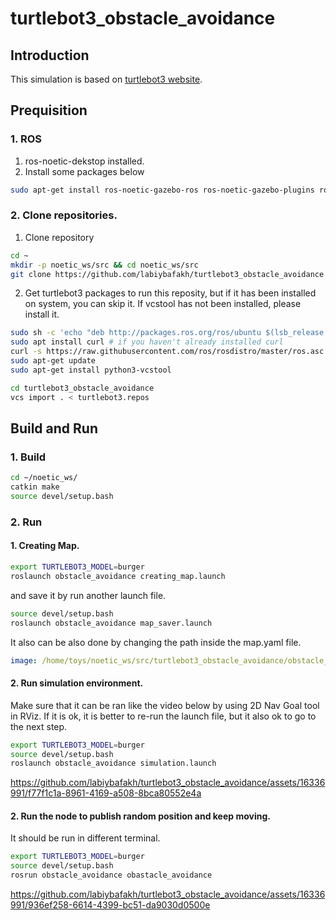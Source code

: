 # turtlebot3_obstacle_avoidance

## Introduction

This simulation is based on [turtlebot3 website](https://emanual.robotis.com/docs/en/platform/turtlebot3/simulation/).

## Prequisition 
### 1. ROS
1. ros-noetic-dekstop installed.
2. Install some packages below
```bash
sudo apt-get install ros-noetic-gazebo-ros ros-noetic-gazebo-plugins ros-noetic-move-base-* ros-noetic-actionlib-* ros-noetic-gazebo-ros-pkgs ros-noetic-gazebo-ros-control ros-noetic-dwa-local-planner ros-noetic-slam-karto
```

### 2. Clone repositories.
1. Clone repository
```bash
cd ~
mkdir -p noetic_ws/src && cd noetic_ws/src
git clone https://github.com/labiybafakh/turtlebot3_obstacle_avoidance
```
2. Get turtlebot3 packages to run this reposity, but if it has been installed on system, you can skip it.
If vcstool has not been installed, please install it.
```bash
sudo sh -c 'echo "deb http://packages.ros.org/ros/ubuntu $(lsb_release -sc) main" > /etc/apt/sources.list.d/ros-latest.list'
sudo apt install curl # if you haven't already installed curl
curl -s https://raw.githubusercontent.com/ros/rosdistro/master/ros.asc | sudo apt-key add -
sudo apt-get update
sudo apt-get install python3-vcstool
```
```bash
cd turtlebot3_obstacle_avoidance
vcs import . < turtlebot3.repos
```

## Build and Run
### 1. Build
```bash
cd ~/noetic_ws/
catkin make
source devel/setup.bash
```
### 2. Run
#### 1. Creating Map.
```bash
export TURTLEBOT3_MODEL=burger
roslaunch obstacle_avoidance creating_map.launch
```
and save it by run another launch file.
```bash
source devel/setup.bash
roslaunch obstacle_avoidance map_saver.launch
```
It also can be also done by changing the path inside the map.yaml file. 
```yaml
image: /home/toys/noetic_ws/src/turtlebot3_obstacle_avoidance/obstacle_avoidance/maps/map.pgm
```

#### 2. Run simulation environment.
Make sure that it can be ran like the video below by using 2D Nav Goal tool in RViz. If it is ok, it is better to re-run the launch file, but it also ok to go to the next step.
```bash
export TURTLEBOT3_MODEL=burger
source devel/setup.bash
roslaunch obstacle_avoidance simulation.launch
```
https://github.com/labiybafakh/turtlebot3_obstacle_avoidance/assets/16336991/f77f1c1a-8961-4169-a508-8bca80552e4a

#### 2. Run the node to publish random position and keep moving.
It should be run in different terminal.
```bash
export TURTLEBOT3_MODEL=burger
source devel/setup.bash
rosrun obstacle_avoidance obastacle_avoidance
```
https://github.com/labiybafakh/turtlebot3_obstacle_avoidance/assets/16336991/936ef258-6614-4399-bc51-da9030d0500e





